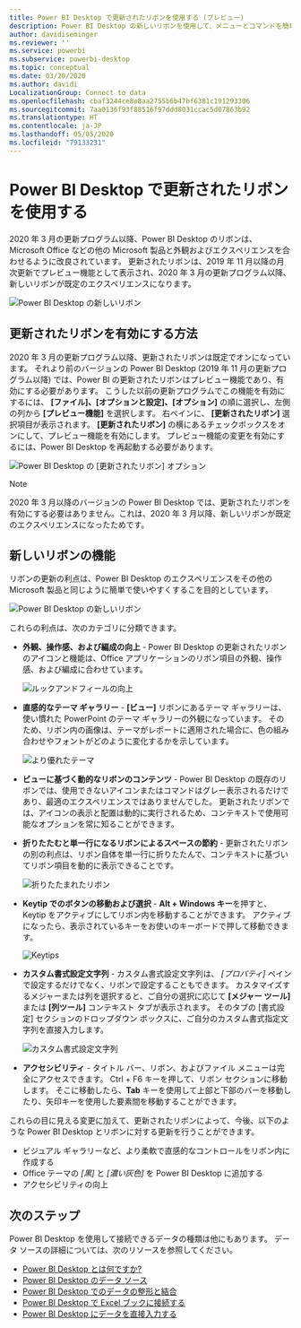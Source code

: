 ```yaml
---
title: Power BI Desktop で更新されたリボンを使用する (プレビュー)
description: Power BI Desktop の新しいリボンを使用して、メニューとコマンドを簡単に移動します
author: davidiseminger
ms.reviewer: ''
ms.service: powerbi
ms.subservice: powerbi-desktop
ms.topic: conceptual
ms.date: 03/20/2020
ms.author: davidi
LocalizationGroup: Connect to data
ms.openlocfilehash: cbaf3244ce8e8aa2755b6b47bf6381c191293306
ms.sourcegitcommit: 7aa0136f93f88516f97ddd8031ccac5d07863b92
ms.translationtype: HT
ms.contentlocale: ja-JP
ms.lasthandoff: 05/05/2020
ms.locfileid: "79133231"
---
```

# <a name="use-the-updated-ribbon-in-power-bi-desktop"></a>Power BI Desktop で更新されたリボンを使用する

2020 年 3 月の更新プログラム以降、Power BI Desktop のリボンは、Microsoft Office などの他の Microsoft 製品と外観およびエクスペリエンスを合わせるように改良されています。 更新されたリボンは、2019 年 11 月以降の月次更新でプレビュー機能として表示され、2020 年 3 月の更新プログラム以降、新しいリボンが既定のエクスペリエンスになります。

![Power BI Desktop の新しいリボン](media/desktop-ribbon/desktop-ribbon-02.png)

## <a name="how-to-enable-the-updated-ribbon"></a>更新されたリボンを有効にする方法

2020 年 3 月の更新プログラム以降、更新されたリボンは既定でオンになっています。 それより前のバージョンの Power BI Desktop (2019 年 11 月の更新プログラム以降) では、Power BI の更新されたリボンはプレビュー機能であり、有効にする必要があります。 こうした以前の更新プログラムでこの機能を有効にするには、 **[ファイル]、[オプションと設定]、[オプション]** の順に選択し、左側の列から **[プレビュー機能]** を選択します。 右ペインに、 **[更新されたリボン]** 選択項目が表示されます。 **[更新されたリボン]** の横にあるチェックボックスをオンにして、プレビュー機能を有効にします。 プレビュー機能の変更を有効にするには、Power BI Desktop を再起動する必要があります。

![Power BI Desktop の [更新されたリボン] オプション](media/desktop-ribbon/desktop-ribbon-01.png)

> [!NOTE]
> 2020 年 3 月以降のバージョンの Power BI Desktop では、更新されたリボンを有効にする必要はありません。これは、2020 年 3 月以降、新しいリボンが既定のエクスペリエンスになったためです。

## <a name="features-of-the-new-ribbon"></a>新しいリボンの機能

リボンの更新の利点は、Power BI Desktop のエクスペリエンスをその他の Microsoft 製品と同じように簡単で使いやすくするこを目的としています。 

![Power BI Desktop の新しいリボン](media/desktop-ribbon/desktop-ribbon-03.png)

これらの利点は、次のカテゴリに分類できます。

* **外観、操作感、および編成の向上** - Power BI Desktop の更新されたリボンのアイコンと機能は、Office アプリケーションのリボン項目の外観、操作感、および編成に合わせています。

    ![ルックアンドフィールの向上](media/desktop-ribbon/desktop-ribbon-04.png)

* **直感的なテーマ ギャラリー** - **[ビュー]**  リボンにあるテーマ ギャラリーは、使い慣れた PowerPoint のテーマ ギャラリーの外観になっています。 そのため、リボン内の画像は、テーマがレポートに適用された場合に、色の組み合わせやフォントがどのように変化するかを示しています。 

    ![より優れたテーマ](media/desktop-ribbon/desktop-ribbon-05.png)

* **ビューに基づく動的なリボンのコンテンツ** - Power BI Desktop の既存のリボンでは、使用できないアイコンまたはコマンドはグレー表示されるだけであり、最適のエクスペリエンスではありませんでした。 更新されたリボンでは、アイコンの表示と配置は動的に実行されるため、コンテキストで使用可能なオプションを常に知ることができます。

* **折りたたむと単一行になるリボンによるスペースの節約** - 更新されたリボンの別の利点は、リボン自体を単一行に折りたたんで、コンテキストに基づいてリボン項目を動的に表示できることです。 

    ![折りたたまれたリボン](media/desktop-ribbon/desktop-ribbon-06.png)

* **Keytip でのボタンの移動および選択** - **Alt + Windows キー**を押すと、Keytip をアクティブにしてリボン内を移動することができます。 アクティブになったら、表示されているキーをお使いのキーボードで押して移動できます。

    ![Keytips](media/desktop-ribbon/desktop-ribbon-07.png)

* **カスタム書式設定文字列** - カスタム書式設定文字列は、 *[プロパティ]* ペインで設定するだけでなく、リボンで設定することもできます。 カスタマイズするメジャーまたは列を選択すると、ご自分の選択に応じて **[メジャー ツール]** または **[列ツール]** コンテキスト タブが表示されます。 そのタブの [書式設定] セクションのドロップダウン ボックスに、ご自分のカスタム書式指定文字列を直接入力します。

    ![カスタム書式設定文字列](media/desktop-ribbon/desktop-ribbon-08.png)

* **アクセシビリティ** - タイトル バー、リボン、およびファイル メニューは完全にアクセスできます。 Ctrl + F6 キーを押して、リボン セクションに移動します。 そこに移動したら、**Tab** キーを使用して上部と下部のバーを移動したり、矢印キーを使用した要素間を移動することができます。


これらの目に見える変更に加えて、更新されたリボンによって、今後、以下のような Power BI Desktop とリボンに対する更新を行うことができます。

* ビジュアル ギャラリーなど、より柔軟で直感的なコントロールをリボン内に作成する
* Office テーマの *[黒]* と *[濃い灰色]* を Power BI Desktop に追加する
* アクセシビリティの向上


## <a name="next-steps"></a>次のステップ
Power BI Desktop を使用して接続できるデータの種類は他にもあります。 データ ソースの詳細については、次のリソースを参照してください。

* [Power BI Desktop とは何ですか?](desktop-what-is-desktop.md)
* [Power BI Desktop のデータ ソース](desktop-data-sources.md)
* [Power BI Desktop でのデータの整形と結合](desktop-shape-and-combine-data.md)
* [Power BI Desktop で Excel ブックに接続する](desktop-connect-excel.md)   
* [Power BI Desktop にデータを直接入力する](desktop-enter-data-directly-into-desktop.md)   

